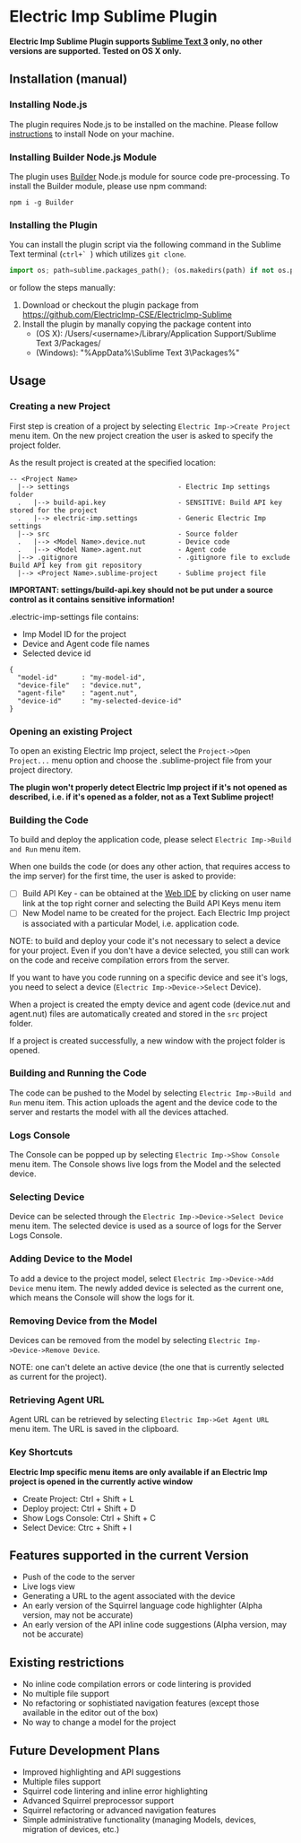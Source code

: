 Electric Imp Sublime Plugin
=================================

**Electric Imp Sublime Plugin supports [Sublime Text 3](https://www.sublimetext.com/3) only, no other versions are 
supported. Tested on OS X only.**

## Installation (manual)

### Installing Node.js

The plugin requires Node.js to be installed on the machine. Please follow 
[instructions](https://nodejs.org/en/download/package-manager/) to install Node on your machine.
  
### Installing Builder Node.js Module

The plugin uses [Builder](https://github.com/electricimp/Builder) Node.js module for source code pre-processing. 
To install the Builder module, please use npm command:

```
npm i -g Builder
```

### Installing the Plugin

You can install the plugin script via the following command in the Sublime Text terminal (``ctrl+` ``) 
which utilizes `git clone`.

```python
import os; path=sublime.packages_path(); (os.makedirs(path) if not os.path.exists(path) else None); window.run_command('exec', {'cmd': ['git', 'clone', 'https://github.com/electricimp/ElectricImp-Sublime.git', 'imp-developer'], 'working_dir': path})
```

or follow the steps manually:

1. Download or checkout the plugin package from https://github.com/ElectricImp-CSE/ElectricImp-Sublime
2. Install the plugin by manally copying the package content into
    - (OS X): /Users/&lt;username&gt;/Library/Application Support/Sublime Text 3/Packages/
    - (Windows): "%AppData%\Sublime Text 3\Packages\%"

## Usage

### Creating a new Project

First step is creation of a project by selecting ``Electric Imp->Create Project`` menu item. On the new project creation 
the user is asked to specify the project folder.

As the result project is created at the specified location:

```
-- <Project Name>
  |--> settings                           - Electric Imp settings folder
  .   |--> build-api.key                  - SENSITIVE: Build API key stored for the project
  .   |--> electric-imp.settings          - Generic Electric Imp settings
  |--> src                                - Source folder 
  .   |--> <Model Name>.device.nut        - Device code
  .   |--> <Model Name>.agent.nut         - Agent code
  |--> .gitignore                         - .gitignore file to exclude Build API key from git repository
  |--> <Project Name>.sublime-project     - Sublime project file
```

**IMPORTANT: settings/build-api.key should not be put under a source control as it contains sensitive information!**

<Project Name>.electric-imp-settings file contains:

- Imp Model ID for the project
- Device and Agent code file names
- Selected device id

```
{
  "model-id"      : "my-model-id",
  "device-file"   : "device.nut",
  "agent-file"    : "agent.nut",
  "device-id"     : "my-selected-device-id"
}
```

### Opening an existing Project

To open an existing Electric Imp project, select the ``Project->Open Project...`` menu option and choose the 
<Project Name>.sublime-project file from your project directory.

**The plugin won't properly detect Electric Imp project if it's not opened as described, i.e. if it's opened
as a folder, not as a Text Sublime project!**

### Building the Code

To build and deploy the application code, please select ``Electric Imp->Build and Run`` menu item.

When one builds the code (or does any other action, that requires access to the imp server) for the first time, the user 
is asked to provide:

- [ ] Build API Key - can be obtained at the [Web IDE](https://ide.electricimp.com) by clicking on user name link at the 
top right corner and selecting the Build API Keys menu item 
- [ ] New Model name to be created for the project. Each Electric Imp project is associated with a particular Model, 
i.e. application code.

NOTE: to build and deploy your code it's not necessary to select a device for your project. Even if you don't have a 
device selected, you still can work on the code and receive compilation errors from the server.

If you want to have you code running on a specific device and see it's logs, you need to select a device 
(``Electric Imp->Device->Select`` Device).

When a project is created the empty device and agent code (device.nut and agent.nut) files are automatically created 
and stored in the ``src`` project folder.

If a project is created successfully, a new window with the project folder is opened. 

### Building and Running the Code

The code can be pushed to the Model by selecting ``Electric Imp->Build and Run`` menu item. 
This action uploads the agent and the device code to the server and restarts the model with all the devices attached.

### Logs Console

The Console can be popped up by selecting ``Electric Imp->Show Console`` menu item. The Console shows live logs
from the Model and the selected device.

### Selecting Device

Device can be selected through the ``Electric Imp->Device->Select Device`` menu item. The selected device is used as a 
source of logs for the Server Logs Console.

### Adding Device to the Model

To add a device to the project model, select ``Electric Imp->Device->Add Device`` menu item. The newly added device
is selected as the current one, which means the Console will show the logs for it.

### Removing Device from the Model

Devices can be removed from the model by selecting ``Electric Imp->Device->Remove Device``.

NOTE: one can't delete an active device (the one that is currently selected as current for the project).

### Retrieving Agent URL

Agent URL can be retrieved by selecting ``Electric Imp->Get Agent URL`` menu item. The URL is saved in the clipboard.

### Key Shortcuts

**Electric Imp specific menu items are only available if an Electric Imp project is opened in the currently active window**

- Create Project: Ctrl + Shift + L
- Deploy project: Ctrl + Shift + D
- Show Logs Console: Ctrl + Shift + C
- Select Device: Ctrc + Shift + I


## Features supported in the current Version

- Push of the code to the server
- Live logs view
- Generating a URL to the agent associated with the device
- An early version of the Squirrel language code highlighter (Alpha version, may not be accurate)
- An early version of the API inline code suggestions (Alpha version, may not be accurate)

## Existing restrictions

- No inline code compilation errors or code lintering is provided
- No multiple file support
- No refactoring or sophistiated navigation features (except those available in the editor out of the box)
- No way to change a model for the project

## Future Development Plans

- Improved highlighting and API suggestions
- Multiple files support
- Squirrel code lintering and inline error highlighting
- Advanced Squirrel preprocessor support
- Squirrel refactoring or advanced navigation features
- Simple administrative functionality (managing Models, devices, migration of devices, etc.)